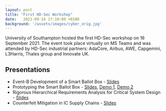 ```yaml
---
layout: post
title: "First HD-Sec Workshop"
date:   2021-09-16 17:10:00 +0100
background: '/assets/images/cyber_orig.jpg'
---
```

University of Southampton hosted the first HD-Sec workshop on 16 September 2021. The event took place virtually on MS Teams and was attended by HD-Sec industrial partners: AdaCore, Airbus, AWE, Capgemini, L3Harris, Thales group and Innovate UK.

## Presentations
* Event-B Development of a Smart Ballot Box - <a href ="/files/workshop1/HDSecWorkshop-160921.pdf">Slides</a>
* Prototyping the Smart Ballot Box - <a href ="/files/workshop1/HDSecWorkshop-Model_Prototype.pdf">Slides</a>, <a href ="/files/workshop1/demo1.mp4">Demo 1</a>, <a href ="/files/workshop1/demo2.mp4">Demo 2</a>
* Rigorous Hierarchical Requirements Analysis for Critical System Design - <a href ="/files/workshop1/HD-Sec_STPA_HDSEC_workshop_sept21.pdf">Slides</a>
* Counterfeit Mitigation in IC Supply Chains - <a href ="/files/workshop1/Counterfeit_mitigation_IC_supply_chains.pdf">Slides</a>